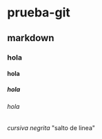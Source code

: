 # prueba-git
## markdown
### hola
#### hola
##### hola
###### hola
*cursiva*
*negrita*
"salto 
de
linea"

